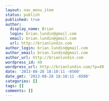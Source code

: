 ```yaml
---
layout: nav_menu_item
status: publish
published: true
author:
  display_name: Brian
  login: brian.lundin@gmail.com
  email: brian.lundin@gmail.com
  url: http://brianlundin.com
author_login: brian.lundin@gmail.com
author_email: brian.lundin@gmail.com
author_url: http://brianlundin.com
wordpress_id: 49
wordpress_url: http://brianlundin.com/?p=49
date: '2013-08-28 18:10:11 -0500'
date_gmt: '2013-08-28 18:10:11 -0500'
categories: []
tags: []
comments: []
---
```


